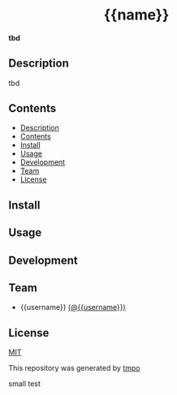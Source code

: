 <h1 align="center">
  {{name}}
</h1>

<h4>
  tbd
</h4>

## Description

tbd

## Contents

- [Description](#description)
- [Contents](#contents)
- [Install](#install)
- [Usage](#usage)
- [Development](#development)
- [Team](#team)
- [License](#license)

## Install

## Usage

## Development

## Team

- {{username}} [(@{{username}})](https://github.com/{{username}})

## License

[MIT]({{repository}}/blob/master/license.md)

This repository was generated by [tmpo](https://github.com/perryrh0dan/tmpo)

small test
